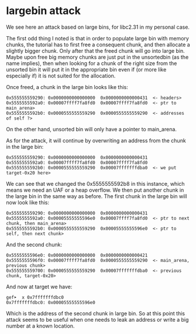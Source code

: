 # largebin attack

We see here an attack based on large bins, for libc2.31 in my personal case.

The first odd thing I noted is that in order to populate large bin with memory chunks, the tutorial has to first free a consequent chunk, and then allocate a slightly bigger chunk. Only after that the freed chunk will go into large bin. Maybe upon free big memory chunks are just put in the unsortedbin (as the name implies), then when looking for a chunk of the right size from the unsorted bin it will put it in the appropriate bin even if (or more like especially if) it is not suited for the allocation.

Once freed, a chunk in the large bin looks like this:
```gdb
0x555555559290:	0x0000000000000000	0x0000000000000431  <- headers>
0x5555555592a0:	0x00007ffff7fa8fd0	0x00007ffff7fa8fd0  <- ptr to main_arena>
0x5555555592b0:	0x0000555555559290	0x0000555555559290  <- addresses of self ?>
```

On the other hand, unsorted bin will only have a pointer to main_arena.

As for the attack, it will continue by overwriting an address from the chunk in the large bin:
```gdb
0x555555559290:	0x0000000000000000	0x0000000000000431
0x5555555592a0:	0x00007ffff7fa8fd0	0x00007ffff7fa8fd0
0x5555555592b0:	0x0000555555559290	0x00007fffffffdba0  <- we put target-0x20 here>
```

We can see that we changed the 0x5555555592b8 in this instance, which means we need an UAF or a heap overflow. We then put another chunk in the large bin in the same way as before. The first chunk in the large bin will now look like this:
```gdb
0x555555559290:	0x0000000000000000	0x0000000000000431
0x5555555592a0:	0x00005555555596e0	0x00007ffff7fa8fd0  <- ptr to next chunk, then main_arena>
0x5555555592b0:	0x0000555555559290	0x00005555555596e0  <- ptr to self, then next chunk>
```

And the second chunk:
```gdb
0x5555555596e0:	0x0000000000000000	0x0000000000000421
0x5555555596f0:	0x00007ffff7fa8fd0	0x0000555555559290  <- main_arena, previous chunk>
0x555555559700:	0x0000555555559290	0x00007fffffffdba0  <- previous chunk, target-0x20>
```

And now at target we have:
```gdb
gef➤  x 0x7fffffffdbc0
0x7fffffffdbc0:	0x00005555555596e0
```

Which is the address of the second chunk in large bin. So at this point this attack seems to be useful when one needs to leak an address or write a big number at a known location.